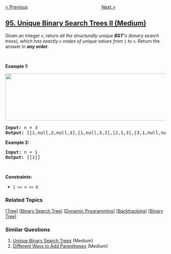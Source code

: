 <!--|This file generated by command(leetcode description); DO NOT EDIT.    |-->
<!--+----------------------------------------------------------------------+-->
<!--|@author    openset <openset.wang@gmail.com>                           |-->
<!--|@link      https://github.com/openset                                 |-->
<!--|@home      https://github.com/openset/leetcode                        |-->
<!--+----------------------------------------------------------------------+-->

[< Previous](../binary-tree-inorder-traversal "Binary Tree Inorder Traversal")
　　　　　　　　　　　　　　　　
[Next >](../unique-binary-search-trees "Unique Binary Search Trees")

## [95. Unique Binary Search Trees II (Medium)](https://leetcode.com/problems/unique-binary-search-trees-ii "不同的二叉搜索树 II")

<p>Given an integer <code>n</code>, return <em>all the structurally unique <strong>BST&#39;</strong>s (binary search trees), which has exactly </em><code>n</code><em> nodes of unique values from</em> <code>1</code> <em>to</em> <code>n</code>. Return the answer in <strong>any order</strong>.</p>

<p>&nbsp;</p>
<p><strong>Example 1:</strong></p>
<img alt="" src="https://assets.leetcode.com/uploads/2021/01/18/uniquebstn3.jpg" style="width: 600px; height: 148px;" />
<pre>
<strong>Input:</strong> n = 3
<strong>Output:</strong> [[1,null,2,null,3],[1,null,3,2],[2,1,3],[3,1,null,null,2],[3,2,null,1]]
</pre>

<p><strong>Example 2:</strong></p>

<pre>
<strong>Input:</strong> n = 1
<strong>Output:</strong> [[1]]
</pre>

<p>&nbsp;</p>
<p><strong>Constraints:</strong></p>

<ul>
	<li><code>1 &lt;= n &lt;= 8</code></li>
</ul>

### Related Topics
  [[Tree](../../tag/tree/README.md)]
  [[Binary Search Tree](../../tag/binary-search-tree/README.md)]
  [[Dynamic Programming](../../tag/dynamic-programming/README.md)]
  [[Backtracking](../../tag/backtracking/README.md)]
  [[Binary Tree](../../tag/binary-tree/README.md)]

### Similar Questions
  1. [Unique Binary Search Trees](../unique-binary-search-trees) (Medium)
  1. [Different Ways to Add Parentheses](../different-ways-to-add-parentheses) (Medium)
